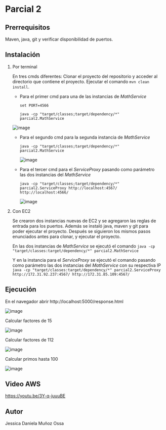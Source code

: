 # Parcial 2

## Prerrequisitos
Maven, java, git y verificar disponibilidad de puertos.

## Instalación
1. Por terminal
   
   En tres cmds diferentes:
   Clonar el proyecto del repositorio y acceder al directorio que contiene el proyecto. Ejecutar el comando `mvn clean install`.
   
   - Para el primer cmd para una de las instancias de *MathService*
     
     `set PORT=4566`
     
     `java -cp "target/classes;target/dependency/*" parcial2.MathService`

    ![image](https://github.com/JessicaDMunozO/Parcial2-AREP/assets/123814482/6e4a5ce6-0591-49f9-8a26-94861fd4f08b)

   - Para el segundo cmd para la segunda instancia de *MathService*

     `java -cp "target/classes;target/dependency/*" parcial2.MathService`

     ![image](https://github.com/JessicaDMunozO/Parcial2-AREP/assets/123814482/03925a9d-9656-4641-9b13-d6a12e0eacd3)

   - Para el tercer cmd para el *ServiceProxy* pasando como parámetro las dos instancias del *MathService*

     `java -cp "target/classes;target/dependency/*" parcial2.ServiceProxy http://localhost:4567/ http://localhost:4566/`

     ![image](https://github.com/JessicaDMunozO/Parcial2-AREP/assets/123814482/d09cf12f-3e83-4fee-b677-12999dcd5f21)

2. Con EC2
   
   Se crearon dos instancias nuevas de EC2 y se agregaron las reglas de entrada para los puertos. Además se instaló java, maven y git para poder ejecutar el proyecto. Después se siguieron
   los mismos pasos enunciados antes para clonar, y ejecutar el proyecto.

   En las dos instancias de *MathService* se ejecutó el comando `java -cp "target/classes:target/dependency/*" parcial2.MathService`

   Y en la instancia para el *ServiceProxy* se ejecutó el comando pasando como parámetro las dos instancias del *MathService* con su respectiva IP
   `java -cp "target/classes:target/dependency/*" parcial2.ServiceProxy http://172.31.92.237:4567/ http://172.31.85.109:4567/`

## Ejecución
En el navegador abrir http://localhost:5000/response.html

![image](https://github.com/JessicaDMunozO/Parcial2-AREP/assets/123814482/b38d0b7b-e8ba-4156-9620-f111795a1d3a)

Calcular factores de 15

![image](https://github.com/JessicaDMunozO/Parcial2-AREP/assets/123814482/bec242d6-0313-4ffc-80d6-40de22f37d85)

Calcular factores de 112

![image](https://github.com/JessicaDMunozO/Parcial2-AREP/assets/123814482/5fe5c87d-056c-470b-9992-f3b3dd010ed0)

Calcular primos hasta 100

![image](https://github.com/JessicaDMunozO/Parcial2-AREP/assets/123814482/582cc96e-e8a5-492b-a33d-d28721930c9e)

## Video AWS
https://youtu.be/3Y-q-juuuBE

## Autor
Jessica Daniela Muñoz Ossa



